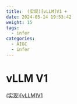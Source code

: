 ```yaml
---
title:  (实现)[vLLM]V1 + 
date: 2024-05-14 19:53:42
weight: 15
tags:
  - infer
categories: 
  - AIGC
  - infer 
---
```


<p></p>
<!-- more -->



# vLLM V1

[(实现)[vLLM]V1](https://candied-skunk-1ca.notion.site/vLLM-V1-21bbfe21108480e697c8c4fdc1550ddc?source=copy_link)

